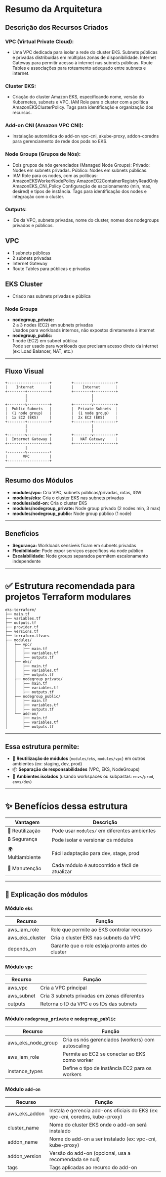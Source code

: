 # Resumo da Arquitetura

## Descrição dos Recursos Criados

### VPC (Virtual Private Cloud):

  -  Uma VPC dedicada para isolar a rede do cluster EKS.
     Subnets públicas e privadas distribuídas em múltiplas zonas de disponibilidade.
     Internet Gateway para permitir acesso à internet nas subnets públicas.
     Route Tables e associações para roteamento adequado entre subnets e internet.

### Cluster EKS:

  -  Criação do cluster Amazon EKS, especificando nome, versão do Kubernetes, subnets e VPC.
     IAM Role para o cluster com a política AmazonEKSClusterPolicy.
     Tags para identificação e organização dos recursos.
    
### Add-on CNI (Amazon VPC CNI):

  - Instalação automática do add-on vpc-cni, akube-proxy, addon-coredns para gerenciamento de rede dos pods no EKS.
    
### Node Groups (Grupos de Nós):

  - Dois grupos de nós gerenciados (Managed Node Groups):
      Privado: Nodes em subnets privadas.
      Público: Nodes em subnets públicas.
  - IAM Role para os nodes, com as políticas:
      AmazonEKSWorkerNodePolicy
      AmazonEC2ContainerRegistryReadOnly
      AmazonEKS_CNI_Policy
    Configuração de escalonamento (min, max, desired) e tipos de instância.
    Tags para identificação dos nodes e integração com o cluster.

### Outputs:

  - IDs da VPC, subnets privadas, nome do cluster, nomes dos nodegroups privados e públicos.

## VPC
- 1 subnets públicas
- 2 subnets privadas
- Internet Gateway
- Route Tables para públicas e privadas

## EKS Cluster
- Criado nas subnets privadas e pública

### Node Groups
- **nodegroup_private:**  
  2 a 3 nodes (EC2) em subnets privadas  
  Usados para workloads internos, não expostos diretamente à internet
- **nodegroup_public:**  
  1 node (EC2) em subnet pública  
  Pode ser usado para workloads que precisam acesso direto da internet (ex: Load Balancer, NAT, etc.)

---

## Fluxo Visual

```
+-------------------+         +-------------------+
|    Internet       |         |    Internet       |
+--------+----------+         +--------+----------+
         |                             |
         |                             |
+--------v----------+         +--------v----------+
|  Public Subnets   |         |  Private Subnets  |
|  (1 node group)   |         |  (1 node group)   |
|  1x EC2 (EKS)     |         |  2x EC2 (EKS)     |
+--------+----------+         +--------+----------+
         |                             |
         |                             |
+--------v----------+         +--------v----------+
|  Internet Gateway |         |   NAT Gateway     |
+-------------------+         +-------------------+
         |
+--------v----------+
|       VPC         |
+-------------------+
```

---

## Resumo dos Módulos

- **modules/vpc:** Cria VPC, subnets públicas/privadas, rotas, IGW
- **modules/eks:** Cria o cluster EKS nas subnets privadas
- **modules/add-on:** Cria o cluster EKS 
- **modules/nodegroup_private:** Node group privado (2 nodes min, 3 max)
- **modules/nodegroup_public:** Node group público (1 node)

---

## Benefícios

- **Segurança:** Workloads sensíveis ficam em subnets privadas
- **Flexibilidade:** Pode expor serviços específicos via node público
- **Escalabilidade:** Node groups separados permitem escalonamento independente

---

# ✅ Estrutura recomendada para projetos Terraform modulares

```
eks-terraform/
├── main.tf
├── variables.tf
├── outputs.tf
├── provider.tf
├── versions.tf
├── terraform.tfvars
├── modules/
│   ├── vpc/
│   │   ├── main.tf
│   │   ├── variables.tf
│   │   ├── outputs.tf
│   ├── eks/
│   │   ├── main.tf
│   │   ├── variables.tf
│   │   ├── outputs.tf
│   ├── nodegroup_private/
│   │   ├── main.tf
│   │   ├── variables.tf
│   │   ├── outputs.tf
│   ├── nodegroup_public/
│   │   ├── main.tf
│   │   ├── variables.tf
│   │   ├── outputs.tf
│   └── add-on/
│       ├── main.tf
│       ├── variables.tf
│       ├── outputs.tf
```

---

## Essa estrutura permite:

- 🔁 **Reutilização de módulos** (`modules/eks`, `modules/vpc`) em outros ambientes (ex: staging, dev, prod)
- 📦 **Separação de responsabilidades** (VPC, EKS, NodeGroups)
- 🚀 **Ambientes isolados** (usando workspaces ou subpastas: `envs/prod`, `envs/dev`)

---

# ✨ Benefícios dessa estrutura

| Vantagem      | Descrição                                         |
|---------------|---------------------------------------------------|
| 🔁 Reutilização | Pode usar `modules/` em diferentes ambientes      |
| 🔒 Segurança   | Pode isolar e versionar os módulos                |
| 🌍 Multiambiente | Fácil adaptação para dev, stage, prod           |
| 🔧 Manutenção  | Cada módulo é autocontido e fácil de atualizar    |

---

## 🧠 Explicação dos módulos

### Módulo `eks`
| Recurso           | Função                                               |
|-------------------|------------------------------------------------------|
| aws_iam_role      | Role que permite ao EKS controlar recursos           |
| aws_eks_cluster   | Cria o cluster EKS nas subnets da VPC                |
| depends_on        | Garante que o role esteja pronto antes do cluster    |

### Módulo `vpc`
| Recurso           | Função                                               |
|-------------------|------------------------------------------------------|
| aws_vpc           | Cria a VPC principal                                 |
| aws_subnet        | Cria 3 subnets privadas em zonas diferentes          |
| outputs           | Retorna o ID da VPC e os IDs das subnets             |

### Módulo `nodegroup_private` e `nodegroup_public`
| Recurso             | Função                                             |
|---------------------|----------------------------------------------------|
| aws_eks_node_group  | Cria os nós gerenciados (workers) com autoscaling  |
| aws_iam_role        | Permite ao EC2 se conectar ao EKS como worker      |
| instance_types      | Define o tipo de instância EC2 para os workers     |

### Módulo `add-on` 

| Recurso             | Função                                                        |
|---------------------|---------------------------------------------------------------|
| aws_eks_addon       | Instala e gerencia add-ons oficiais do EKS (ex: vpc-cni, coredns, kube-proxy) |
| cluster_name        | Nome do cluster EKS onde o add-on será instalado              |
| addon_name          | Nome do add-on a ser instalado (ex: vpc-cni, kube-proxy)      |
| addon_version       | Versão do add-on (opcional, usa a recomendada se null)        |
| tags                | Tags aplicadas ao recurso do add-on                           |